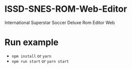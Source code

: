 # ISSD-SNES-ROM-Web-Editor

International Superstar Soccer Deluxe Rom Editor Web

# Run example

- `npm install` or `yarn`
- `npm run start` or `yarn start`
